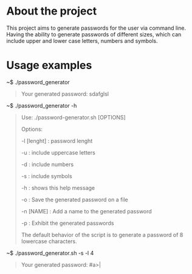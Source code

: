 # About the project
This project aims to generate passwords for the user via command line.
Having the ability to generate passwords of different sizes, which can include upper and lower case letters, numbers and symbols.
 
# Usage examples
~$ ./password_generator
>Your generated password: sdafglsl

~$ ./password_generator -h
>Use: ./password-generator.sh [OPTIONS]
>
>Options:
>
> -l [lenght] : password lenght
>
> -u          : include uppercase letters
>
> -d          : include numbers
>
> -s          : include symbols
>
> -h          : shows this help message
>
> -o          : Save the generated password on a file
>
> -n [NAME]   : Add a name to the generated password
>
> -p          : Exhibit the generated passwords
>
>The default behavior of the script is to generate a password of 8 lowercase characters.

~$ ./password_generator.sh -s -l 4
>Your generated password: #a>|
